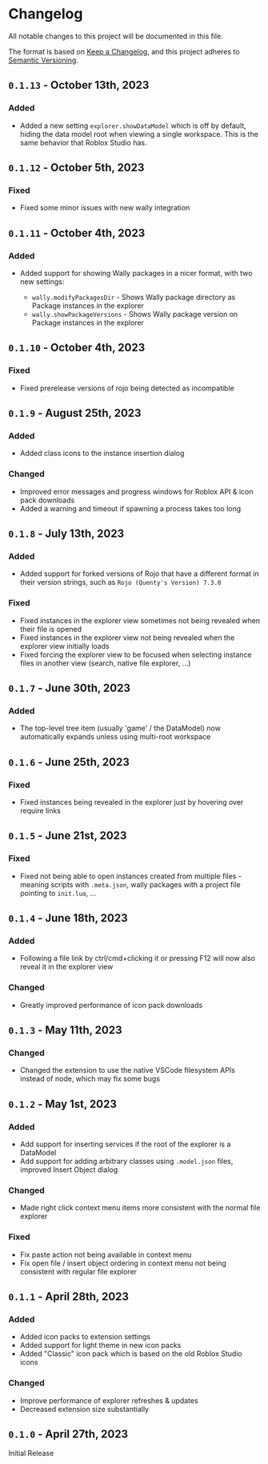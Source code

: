 <!-- markdownlint-disable MD023 -->
<!-- markdownlint-disable MD033 -->

# Changelog

All notable changes to this project will be documented in this file.

The format is based on [Keep a Changelog](https://keepachangelog.com/en/1.0.0/),
and this project adheres to [Semantic Versioning](https://semver.org/spec/v2.0.0.html).

## `0.1.13` - October 13th, 2023

### Added

-   Added a new setting `explorer.showDataModel` which is off by default, hiding the data model root when viewing a single workspace. This is the same behavior that Roblox Studio has.

## `0.1.12` - October 5th, 2023

### Fixed

-   Fixed some minor issues with new wally integration

## `0.1.11` - October 4th, 2023

### Added

-   Added support for showing Wally packages in a nicer format, with two new settings:

    -   `wally.modifyPackagesDir` - Shows Wally package directory as Package instances in the explorer
    -   `wally.showPackageVersions` - Shows Wally package version on Package instances in the explorer

## `0.1.10` - October 4th, 2023

### Fixed

-   Fixed prerelease versions of rojo being detected as incompatible

## `0.1.9` - August 25th, 2023

### Added

-   Added class icons to the instance insertion dialog

### Changed

-   Improved error messages and progress windows for Roblox API & icon pack downloads
-   Added a warning and timeout if spawning a process takes too long

## `0.1.8` - July 13th, 2023

### Added

-   Added support for forked versions of Rojo that have a different format in their version strings, such as `Rojo (Quenty's Version) 7.3.0`

### Fixed

-   Fixed instances in the explorer view sometimes not being revealed when their file is opened
-   Fixed instances in the explorer view not being revealed when the explorer view initially loads
-   Fixed forcing the explorer view to be focused when selecting instance files in another view (search, native file explorer, ...)

## `0.1.7` - June 30th, 2023

### Added

-   The top-level tree item (usually 'game' / the DataModel) now automatically expands unless using multi-root workspace

## `0.1.6` - June 25th, 2023

### Fixed

-   Fixed instances being revealed in the explorer just by hovering over require links

## `0.1.5` - June 21st, 2023

### Fixed

-   Fixed not being able to open instances created from multiple files - meaning scripts with `.meta.json`, wally packages with a project file pointing to `init.lua`, ...

## `0.1.4` - June 18th, 2023

### Added

-   Following a file link by ctrl/cmd+clicking it or pressing F12 will now also reveal it in the explorer view

### Changed

-   Greatly improved performance of icon pack downloads

## `0.1.3` - May 11th, 2023

### Changed

-   Changed the extension to use the native VSCode filesystem APIs instead of node, which may fix some bugs

## `0.1.2` - May 1st, 2023

### Added

-   Add support for inserting services if the root of the explorer is a DataModel
-   Add support for adding arbitrary classes using `.model.json` files, improved Insert Object dialog

### Changed

-   Made right click context menu items more consistent with the normal file explorer

### Fixed

-   Fix paste action not being available in context menu
-   Fix open file / insert object ordering in context menu not being consistent with regular file explorer

## `0.1.1` - April 28th, 2023

### Added

-   Added icon packs to extension settings
-   Added support for light theme in new icon packs
-   Added "Classic" icon pack which is based on the old Roblox Studio icons

### Changed

-   Improve performance of explorer refreshes & updates
-   Decreased extension size substantially

## `0.1.0` - April 27th, 2023

Initial Release
